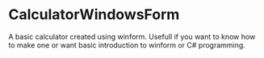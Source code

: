 # CalculatorWindowsForm
A basic calculator created using winform. Usefull if you want to know how to make one or want basic introduction to winform or C# programming.
